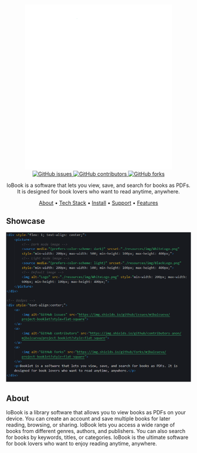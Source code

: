 <!-- Logo -->
<div align="center">
  <img alt="Logo" src="./resources/img/WhiteLogo.png" width="400" height="450">
</div>

<!-- Badges -->
<div align="center">
  <a href="https://github.com/mjbalcueva/project-booklet/issues">
    <img alt="GitHub issues" src="https://img.shields.io/github/issues/mjbalcueva/project-booklet?style=flat-square">
  </a>
  <a href="https://github.com/mjbalcueva/project-booklet/graphs/contributors">
    <img alt="GitHub contributors" src="https://img.shields.io/github/contributors-anon/mjbalcueva/project-booklet?style=flat-square">
  </a>
  <a href="https://github.com/mjbalcueva/project-booklet/network/members">
    <img alt="GitHub forks" src="https://img.shields.io/github/forks/mjbalcueva/project-booklet?style=flat-square">
  </a>
</div>

<!-- Description -->
<p align="center">
  loBook is a software that lets you view, save, and search for books as PDFs. It is designed for book lovers who want to read anytime, anywhere.
</p>


<!-- Quick Links -->
<div align="center">
  <a href="about">About</a>
  <span> • </span>
  <a href="">Tech Stack</a>
  <span> • </span>
  <a href="">Install</a>
  <span> • </span>
  <a href="">Support</a>
  <span> • </span>
  <a href="">Features</a>
</div> 

<!-- Showcase SECTION -->
<h2>Showcase</h2>
<img alt="sample" src="./resources/img/sample.png">
<!-- About SECTION -->
<h2>About</h2>
<p>
  loBook is a library software that allows you to view books as PDFs on your device. You can create an account and save multiple books for later reading, browsing, or sharing. loBook lets you access a wide range of books from different genres, authors, and publishers. You can also search for books by keywords, titles, or categories. loBook is the ultimate software for book lovers who want to enjoy reading anytime, anywhere.
</p>
